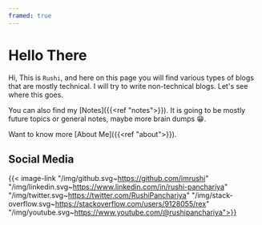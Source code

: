 ```yaml
---
framed: true
---
```


# Hello There

Hi, This is `Rushi`, and here on this page you will find various types of blogs that are mostly technical. I will try to write non-technical blogs. Let's see where this goes.

You can also find my [Notes]({{<ref "notes">}}). It is going to be mostly future topics or general notes, maybe more brain dumps 😁.

Want to know more [About Me]({{<ref "about">}}).

## Social Media

{{< image-link "/img/github.svg~https://github.com/imrushi" "/img/linkedin.svg~https://www.linkedin.com/in/rushi-panchariya" "/img/twitter.svg~https://twitter.com/RushiPanchariya" "/img/stack-overflow.svg~https://stackoverflow.com/users/9128055/rex" "/img/youtube.svg~https://www.youtube.com/@rushipanchariya">}}
